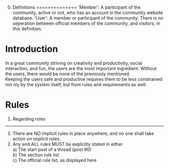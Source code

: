 0. Definitions
==============
'Member': A participant of the community, active or not, who has an account in the community website database.
'User': A member or participant of the community. There is no seperation between official members of the community, and visitors, in this definition.  


Introduction
=============

In a great community striving on creativity and productivity, social interaction, and fun, the users are the most important ingredient. Without the users, there would be none of the previously mentioned.  
Keeping the users safe and productive requires them to be less constrained not nly by the system itself, but from rules and requirements as well.  

Rules
=====

1. Regarding rules
-------------------
1. There are NO implicit rules in place anywhere, and no one shall take action on implicit rules.
1. Any and ALL rules MUST be explicitly stated in either  
  a) The start post of a thread (post #0)  
	b) The section rule list  
	c) The official rule list, as displayed here  
